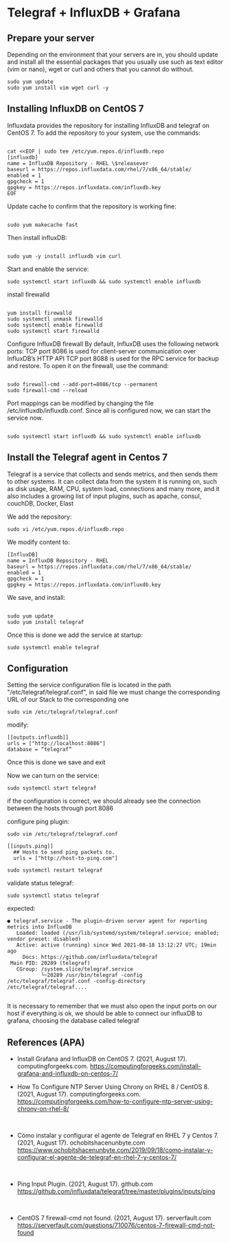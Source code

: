 # Telegraf + InfluxDB + Grafana

## Prepare your server

Depending on the environment that your servers are in, you should update and install all the essential packages that you usually use such as text editor (vim or nano), wget or curl and others that you cannot do without.

```console
sudo yum update
sudo yum install vim wget curl -y
```

## Installing InfluxDB on CentOS 7

Influxdata provides the repository for installing InfluxDB and telegraf on CentOS 7. To add the repository to your system, use the commands:
```console

cat <<EOF | sudo tee /etc/yum.repos.d/influxdb.repo
[influxdb]
name = InfluxDB Repository - RHEL \$releasever
baseurl = https://repos.influxdata.com/rhel/7/x86_64/stable/
enabled = 1
gpgcheck = 1
gpgkey = https://repos.influxdata.com/influxdb.key
EOF
```

Update cache to confirm that the repository is working fine:
```console

sudo yum makecache fast
```
Then install influxDB:
```console

sudo yum -y install influxdb vim curl
```

Start and enable the service:

```console
sudo systemctl start influxdb && sudo systemctl enable influxdb
```

install firewalld
```console

yum install firewalld
sudo systemctl unmask firewalld
sudo systemctl enable firewalld
sudo systemctl start firewalld
```


Configure InfluxDB firewall
By default, InfluxDB uses the following network ports:
TCP port 8086 is used for client-server communication over InfluxDB’s HTTP API
TCP port 8088 is used for the RPC service for backup and restore.
To open it on the firewall, use the command:
```console

sudo firewall-cmd --add-port=8086/tcp --permanent
sudo firewall-cmd --reload
```

Port mappings can be modified by changing the file /etc/influxdb/influxdb.conf. Since all is configured now, we can start the service now.
```console

sudo systemctl start influxdb && sudo systemctl enable influxdb
```

## Install the Telegraf agent in Centos 7

Telegraf is a service that collects and sends metrics, and then sends them to other systems. It can collect data from the system it is running on, such as disk usage, RAM, CPU, system load, connections and many more, and it also includes a growing list of input plugins, such as apache, consul, couchDB, Docker, Elast

We add the repository:

```console
sudo vi /etc/yum.repos.d/influxdb.repo
```

We modify content to:

```console
[InfluxDB]
name = InfluxDB Repository - RHEL 
baseurl = https://repos.influxdata.com/rhel/7/x86_64/stable/
enabled = 1
gpgcheck = 1
gpgkey = https://repos.influxdata.com/influxdb.key
```

We save, and install:

```console

sudo yum update
sudo yum install telegraf
```

Once this is done we add the service at startup:

```console
sudo systemctl enable telegraf
```

## Configuration

Setting the service configuration file is located in the path "/etc/telegraf/telegraf.conf", in said file we must change the corresponding URL of our Stack to the corresponding one

```console
sudo vim /etc/telegraf/telegraf.conf
```

modify:

```console
[[outputs.influxdb]]
urls = ["http://localhost:8086"]
database = “telegraf”
```

Once this is done we save and exit

Now we can turn on the service:

```console
sudo systemctl start telegraf
```

if the configuration is correct, we should already see the connection between the hosts through port 8086

configure ping plugin:

```console
sudo vim /etc/telegraf/telegraf.conf
```

```console
[[inputs.ping]]
  ## Hosts to send ping packets to.
  urls = ["http://host-to-ping.com"]
```

```console
sudo systemctl restart telegraf
```

validate status telegraf:

```console
sudo systemctl status telegraf
```
expected:
```console
● telegraf.service - The plugin-driven server agent for reporting metrics into InfluxDB
   Loaded: loaded (/usr/lib/systemd/system/telegraf.service; enabled; vendor preset: disabled)
   Active: active (running) since Wed 2021-08-18 13:12:27 UTC; 19min ago
     Docs: https://github.com/influxdata/telegraf
 Main PID: 20289 (telegraf)
   CGroup: /system.slice/telegraf.service
           └─20289 /usr/bin/telegraf -config /etc/telegraf/telegraf.conf -config-directory /etc/telegraf/telegraf....


```
It is necessary to remember that we must also open the input ports on our host
if everything is ok, we should be able to connect our influxDB to grafana, choosing the database called telegraf

## References (APA)



- Install Grafana and InfluxDB on CentOS 7. (2021, August 17). computingforgeeks.com.
https://computingforgeeks.com/install-grafana-and-influxdb-on-centos-7/

- How To Configure NTP Server Using Chrony on RHEL 8 / CentOS 8. (2021, August 17). computingforgeeks.com.
https://computingforgeeks.com/how-to-configure-ntp-server-using-chrony-on-rhel-8/
<br>

- Cómo instalar y configurar el agente de Telegraf en RHEL 7 y Centos 7. (2021, August 17). ochobitshacenunbyte.com
https://www.ochobitshacenunbyte.com/2019/09/18/como-instalar-y-configurar-el-agente-de-telegraf-en-rhel-7-y-centos-7/
<br>

- Ping Input Plugin. (2021, August 17). github.com
https://github.com/influxdata/telegraf/tree/master/plugins/inputs/ping
<br>

- CentOS 7 firewall-cmd not found. (2021, August 17). serverfault.com 
https://serverfault.com/questions/710076/centos-7-firewall-cmd-not-found